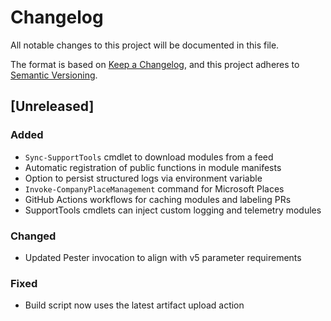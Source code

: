 # Changelog

All notable changes to this project will be documented in this file.

The format is based on [Keep a Changelog](https://keepachangelog.com/en/1.0.0/), and this project adheres to [Semantic Versioning](https://semver.org/spec/v2.0.0.html).

## [Unreleased]
### Added
- `Sync-SupportTools` cmdlet to download modules from a feed
- Automatic registration of public functions in module manifests
- Option to persist structured logs via environment variable
- `Invoke-CompanyPlaceManagement` command for Microsoft Places
- GitHub Actions workflows for caching modules and labeling PRs
- SupportTools cmdlets can inject custom logging and telemetry modules

### Changed
- Updated Pester invocation to align with v5 parameter requirements

### Fixed
- Build script now uses the latest artifact upload action

